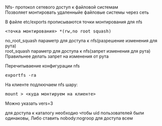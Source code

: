 Nfs- протокол сетевого доступ к файловой системам<br>
Позволяет монтировать удаленныйе файловые системы через сеть 

В файле etc/exports прописываются точки монтирования для nfs
<pre><точка монтирования> *(rw,no_root_squash)</pre>

no_root_squash параметр для доступа к nfs(разрешение изменения для рута)<br>
root_squash параметр для доступа к nfs(запрет изменения для рута)<br>
Правильнее делать запрет на изменения от рута<br>

Перечитываение конфигурации nfs 
<pre>exportfs -ra</pre>

На клиенте подлкючаем nfs шару: 
<pre>mount <ip адрес nfs сервера:<каталог>> <куда монтируем на клиенте></pre>
Можно указать vers=3

для доступа к каталогу необходио чтобы uid пользователей были одинаковы, Либо ставить nobody:nogroop для доступа всем


<pre></pre>
